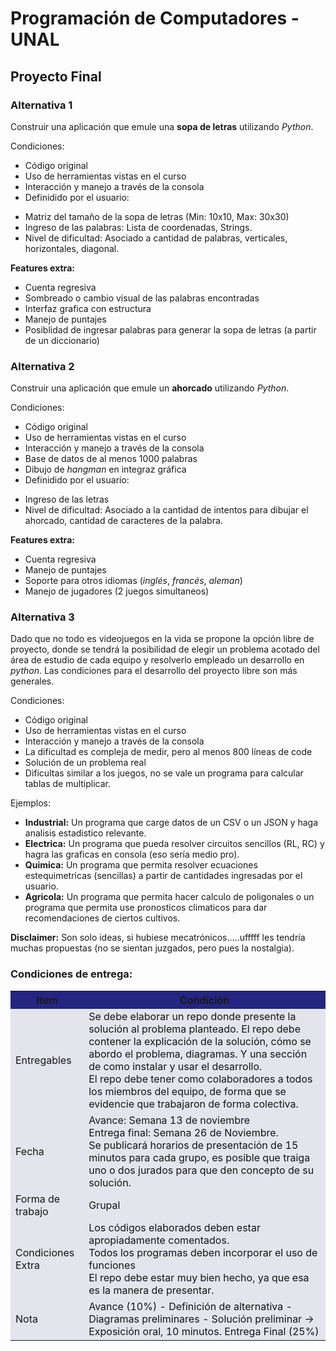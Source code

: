# Programación de Computadores - UNAL

## Proyecto Final

### Alternativa 1
Construir una aplicación que emule una **sopa de letras** utilizando *Python*.

Condiciones:
 + Código original
 + Uso de herramientas vistas en el curso
 + Interacción y manejo a través de la consola
 + Definidido por el usuario:
  - Matriz del tamaño de la sopa de letras (Min: 10x10, Max: 30x30)
  - Ingreso de las palabras: Lista de coordenadas, Strings.
  - Nivel de dificultad: Asociado a cantidad de palabras, verticales, horizontales, diagonal.

**Features extra:**<br>
 + Cuenta regresiva
 + Sombreado o cambio visual de las palabras encontradas
 + Interfaz grafica con estructura
 + Manejo de puntajes
 + Posiblidad de ingresar palabras para generar la sopa de letras (a partir de un diccionario)

### Alternativa 2
Construir una aplicación que emule un **ahorcado** utilizando *Python*.

Condiciones:
 + Código original
 + Uso de herramientas vistas en el curso
 + Interacción y manejo a través de la consola
 + Base de datos de al menos 1000 palabras
 + Dibujo de *hangman* en integraz gráfica
 + Definidido por el usuario:
  - Ingreso de las letras
  - Nivel de dificultad: Asociado a la cantidad de intentos para dibujar el ahorcado, cantidad de caracteres de la palabra.


**Features extra:**<br>
 + Cuenta regresiva
 + Manejo de puntajes
 + Soporte para otros idiomas (*inglés*, *francés*, *aleman*)
 + Manejo de jugadores (2 juegos simultaneos)


### Alternativa 3
Dado que no todo es videojuegos en la vida se propone la opción libre de proyecto, donde se tendrá la posibilidad de elegir un problema acotado del área de estudio de cada equipo y resolverlo empleado un desarrollo en *python*. Las condiciones para el desarrollo del proyecto libre son más generales.

Condiciones:
 + Código original
 + Uso de herramientas vistas en el curso
 + Interacción y manejo a través de la consola
 + La dificultad es compleja de medir, pero al menos 800 líneas de code
 + Solución de un problema real
 + Dificultas similar a los juegos, no se vale un programa para calcular tablas de multiplicar.

Ejemplos:
 + **Industrial:** Un programa que carge datos de un CSV o un JSON y haga analisis estadistico relevante.
 + **Electrica:** Un programa que pueda resolver circuitos sencillos (RL, RC) y hagra las graficas en consola (eso sería medio pro).
 + **Quimica:** Un programa que permita resolver ecuaciones estequimetricas (sencillas) a partir de cantidades ingresadas por el usuario.
 + **Agricola:** Un programa que permita hacer calculo de poligonales o un programa que permita use pronosticos climaticos para dar recomendaciones de ciertos cultivos.

 **Disclaimer:** Son solo ideas, si hubiese mecatrónicos.....ufffff les tendría muchas propuestas (no se sientan juzgados, pero pues la nostalgia).

 ### Condiciones de entrega:

<table cellspacing="1" bgcolor="">
	<tr bgcolor="#252582">
		<th><b>Item</b></th>
    <th><b>Condición</b></th>
	</tr>
	<tr style="text-align: left; vertical-align: middle;" bgcolor="#e4e4ed">
		<td style="color:#141414">Entregables</td>
    <td style="color:#141414">Se debe elaborar un repo donde presente la solución al  problema planteado. El repo debe contener la explicación de la solución, cómo se abordo el problema, diagramas. Y una sección de como instalar y usar el desarrollo.<br>
    El repo debe tener como colaboradores a todos los miembros del equipo, de forma que se evidencie que trabajaron de forma colectiva.
    </td>
	</tr>
  <tr style="text-align: left; vertical-align: middle;" bgcolor="#e4e4ed">
    <td style="color:#141414">Fecha</td>
    <td style="color:#141414">Avance: Semana 13 de noviembre <br> Entrega final: Semana 26 de Noviembre. <br> Se publicará horarios de presentación de 15 minutos para cada grupo, es posible que traiga uno o dos jurados para que den concepto de su solución.</td>
	</tr>
  <tr style="text-align: left; vertical-align: middle;" bgcolor="#e4e4ed">
    <td style="color:#141414">Forma de trabajo</td>
    <td style="color:#141414">Grupal</td>
	</tr>
  <tr style="text-align: left; vertical-align: middle;" bgcolor="#e4e4ed">
    <td style="color:#141414">Condiciones Extra</td>
    <td style="color:#141414">
    Los códigos elaborados deben estar apropiadamente comentados.<br>
    Todos los programas deben incorporar el uso de funciones<br>
    El repo debe estar muy bien hecho, ya que esa es la manera de presentar.</td>
	</tr>
  <tr style="text-align: left; vertical-align: middle;" bgcolor="#e4e4ed">
    <td style="color:#141414">Nota</td>
    <td style="color:#141414">
    Avance (10%) - Definición de alternativa - Diagramas preliminares - Solución preliminar -> Exposición oral, 10 minutos.
    Entrega Final (25%)
    </td>
	</tr>
</table>

